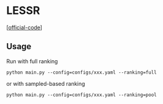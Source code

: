 

# LESSR

[[official-code](https://github.com/twchen/lessr)]


## Usage

Run with full ranking

    python main.py --config=configs/xxx.yaml --ranking=full

or with sampled-based ranking

    python main.py --config=configs/xxx.yaml --ranking=pool